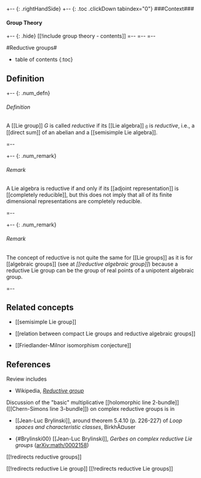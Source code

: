 
+-- {: .rightHandSide}
+-- {: .toc .clickDown tabindex="0"}
###Context###
#### Group Theory
+-- {: .hide}
[[!include group theory - contents]]
=--
=--
=--


#Reductive groups#
* table of contents
{:toc}

## Definition

+-- {: .num_defn}
###### Definition

A [[Lie group]] $G$ is called _reductive_ if its [[Lie algebra]] $\mathfrak{g}$ is *reductive*, i.e., a [[direct sum]] of an abelian and a [[semisimple Lie algebra]]. 

=--

+-- {: .num_remark}
###### Remark

A Lie algebra is reductive if and only if its [[adjoint representation]] is [[completely reducible]], but this does not imply that all of its finite dimensional representations are completely reducible. 


=--

+-- {: .num_remark}
###### Remark

The concept of reductive is not quite the same for [[Lie groups]] as it is for [[algebraic groups]] (see at _[[reductive algebraic group]]_) because a reductive Lie group can be the group of real points of a unipotent algebraic group.

=--


## Related concepts

* [[semisimple Lie group]]

* [[relation between compact Lie groups and reductive algebraic groups]]

* [[Friedlander-Milnor isomorphism conjecture]]

## References

Review includes

* Wikipedia, _[Reductive group](http://en.wikipedia.org/wiki/Reductive_group)_

Discussion of the "basic" multiplicative [[holomorphic line 2-bundle]] ([[Chern-Simons line 3-bundle]]) on complex reductive groups is in 

* [[Jean-Luc Brylinski]], around theorem 5.4.10 (p. 226-227) of _Loop spaces and characteristic classes_, BirkhÃ¤user

* {#Brylinski00} [[Jean-Luc Brylinski]], _Gerbes on complex reductive Lie groups_ ([arXiv:math/0002158](http://arxiv.org/abs/math/0002158))



[[!redirects reductive groups]]

[[!redirects reductive Lie group]]
[[!redirects reductive Lie groups]]
